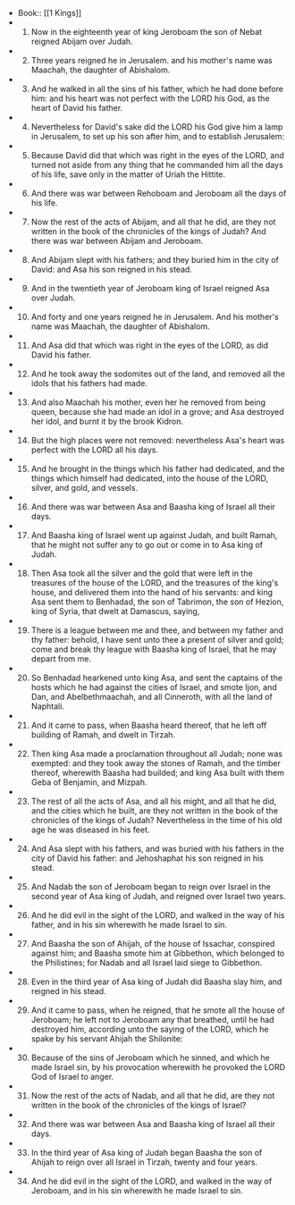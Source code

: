 - Book:: [[1 Kings]]
- 1. Now in the eighteenth year of king Jeroboam the son of Nebat reigned Abijam over Judah.
- 2. Three years reigned he in Jerusalem. and his mother's name was Maachah, the daughter of Abishalom.
- 3. And he walked in all the sins of his father, which he had done before him: and his heart was not perfect with the LORD his God, as the heart of David his father.
- 4. Nevertheless for David's sake did the LORD his God give him a lamp in Jerusalem, to set up his son after him, and to establish Jerusalem:
- 5. Because David did that which was right in the eyes of the LORD, and turned not aside from any thing that he commanded him all the days of his life, save only in the matter of Uriah the Hittite.
- 6. And there was war between Rehoboam and Jeroboam all the days of his life.
- 7. Now the rest of the acts of Abijam, and all that he did, are they not written in the book of the chronicles of the kings of Judah? And there was war between Abijam and Jeroboam.
- 8. And Abijam slept with his fathers; and they buried him in the city of David: and Asa his son reigned in his stead.
- 9. And in the twentieth year of Jeroboam king of Israel reigned Asa over Judah.
- 10. And forty and one years reigned he in Jerusalem. And his mother's name was Maachah, the daughter of Abishalom.
- 11. And Asa did that which was right in the eyes of the LORD, as did David his father.
- 12. And he took away the sodomites out of the land, and removed all the idols that his fathers had made.
- 13. And also Maachah his mother, even her he removed from being queen, because she had made an idol in a grove; and Asa destroyed her idol, and burnt it by the brook Kidron.
- 14. But the high places were not removed: nevertheless Asa's heart was perfect with the LORD all his days.
- 15. And he brought in the things which his father had dedicated, and the things which himself had dedicated, into the house of the LORD, silver, and gold, and vessels.
- 16. And there was war between Asa and Baasha king of Israel all their days.
- 17. And Baasha king of Israel went up against Judah, and built Ramah, that he might not suffer any to go out or come in to Asa king of Judah.
- 18. Then Asa took all the silver and the gold that were left in the treasures of the house of the LORD, and the treasures of the king's house, and delivered them into the hand of his servants: and king Asa sent them to Benhadad, the son of Tabrimon, the son of Hezion, king of Syria, that dwelt at Damascus, saying,
- 19. There is a league between me and thee, and between my father and thy father: behold, I have sent unto thee a present of silver and gold; come and break thy league with Baasha king of Israel, that he may depart from me.
- 20. So Benhadad hearkened unto king Asa, and sent the captains of the hosts which he had against the cities of Israel, and smote Ijon, and Dan, and Abelbethmaachah, and all Cinneroth, with all the land of Naphtali.
- 21. And it came to pass, when Baasha heard thereof, that he left off building of Ramah, and dwelt in Tirzah.
- 22. Then king Asa made a proclamation throughout all Judah; none was exempted: and they took away the stones of Ramah, and the timber thereof, wherewith Baasha had builded; and king Asa built with them Geba of Benjamin, and Mizpah.
- 23. The rest of all the acts of Asa, and all his might, and all that he did, and the cities which he built, are they not written in the book of the chronicles of the kings of Judah? Nevertheless in the time of his old age he was diseased in his feet.
- 24. And Asa slept with his fathers, and was buried with his fathers in the city of David his father: and Jehoshaphat his son reigned in his stead.
- 25. And Nadab the son of Jeroboam began to reign over Israel in the second year of Asa king of Judah, and reigned over Israel two years.
- 26. And he did evil in the sight of the LORD, and walked in the way of his father, and in his sin wherewith he made Israel to sin.
- 27. And Baasha the son of Ahijah, of the house of Issachar, conspired against him; and Baasha smote him at Gibbethon, which belonged to the Philistines; for Nadab and all Israel laid siege to Gibbethon.
- 28. Even in the third year of Asa king of Judah did Baasha slay him, and reigned in his stead.
- 29. And it came to pass, when he reigned, that he smote all the house of Jeroboam; he left not to Jeroboam any that breathed, until he had destroyed him, according unto the saying of the LORD, which he spake by his servant Ahijah the Shilonite:
- 30. Because of the sins of Jeroboam which he sinned, and which he made Israel sin, by his provocation wherewith he provoked the LORD God of Israel to anger.
- 31. Now the rest of the acts of Nadab, and all that he did, are they not written in the book of the chronicles of the kings of Israel?
- 32. And there was war between Asa and Baasha king of Israel all their days.
- 33. In the third year of Asa king of Judah began Baasha the son of Ahijah to reign over all Israel in Tirzah, twenty and four years.
- 34. And he did evil in the sight of the LORD, and walked in the way of Jeroboam, and in his sin wherewith he made Israel to sin.
